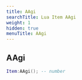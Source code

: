 ```yaml
---
title: AAgi
searchTitle: Lua Item AAgi
weight: 1
hidden: true
menuTitle: AAgi
---
```

## AAgi
```lua
Item:AAgi(); -- number
```